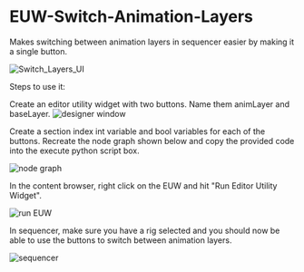 # EUW-Switch-Animation-Layers
Makes switching between animation layers in sequencer easier by making it a single button.

![Switch_Layers_UI](https://github.com/user-attachments/assets/548e5fb9-7fca-4b33-8da5-305ea8f72857)

Steps to use it:

Create an editor utility widget with two buttons. Name them animLayer and baseLayer.
![designer window](https://github.com/user-attachments/assets/40488dc6-5951-430a-bf93-ba60ff611cfb)

Create a section index int variable and bool variables for each of the buttons.
Recreate the node graph shown below and copy the provided code into the execute python script box.

![node graph](https://github.com/user-attachments/assets/5bd1fa2e-d34a-4f1a-8c4f-4ddf0a570e07)

In the content browser, right click on the EUW and hit "Run Editor Utility Widget".

![run EUW](https://github.com/user-attachments/assets/2960fd02-57cf-4005-8b4b-d583c460b76b)

In sequencer, make sure you have a rig selected and you should now be able to use the buttons to switch between animation layers.

![sequencer](https://github.com/user-attachments/assets/990a0bca-2c1a-4c9b-91b6-17e2d23dc2a7)
